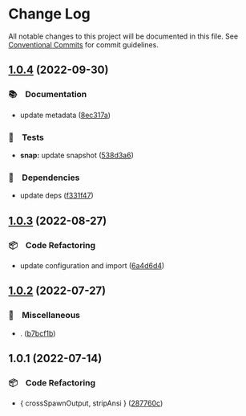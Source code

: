 # Change Log

All notable changes to this project will be documented in this file.
See [Conventional Commits](https://conventionalcommits.org) for commit guidelines.

## [1.0.4](https://github.com/bluelovers/ws-git-lazy/compare/@lazy-spawn/stringify@1.0.3...@lazy-spawn/stringify@1.0.4) (2022-09-30)



### 📚　Documentation

* update metadata ([8ec317a](https://github.com/bluelovers/ws-git-lazy/commit/8ec317aa3c7980d250ea96e1d97e3c303b4e3f6e))


### 🚨　Tests

* **snap:** update snapshot ([538d3a6](https://github.com/bluelovers/ws-git-lazy/commit/538d3a6bc579eed34931a48abe6bcfeae2269f1a))


### 📌　Dependencies

* update deps ([f331f47](https://github.com/bluelovers/ws-git-lazy/commit/f331f4791cdb6cf556ffb0a58b4d6aa2fde71f56))



## [1.0.3](https://github.com/bluelovers/ws-git-lazy/compare/@lazy-spawn/stringify@1.0.2...@lazy-spawn/stringify@1.0.3) (2022-08-27)



### 📦　Code Refactoring

* update configuration and import ([6a4d6d4](https://github.com/bluelovers/ws-git-lazy/commit/6a4d6d418dcf351e88a44dcb252269781820309a))



## [1.0.2](https://github.com/bluelovers/ws-git-lazy/compare/@lazy-spawn/stringify@1.0.1...@lazy-spawn/stringify@1.0.2) (2022-07-27)


### 🔖　Miscellaneous

* . ([b7bcf1b](https://github.com/bluelovers/ws-git-lazy/commit/b7bcf1bb87532628c4e50bc948d353f3a2006118))





## 1.0.1 (2022-07-14)


### 📦　Code Refactoring

* { crossSpawnOutput, stripAnsi } ([287760c](https://github.com/bluelovers/ws-git-lazy/commit/287760c0cc6a540a6d7e2d561afeb9ba5d737d8f))
